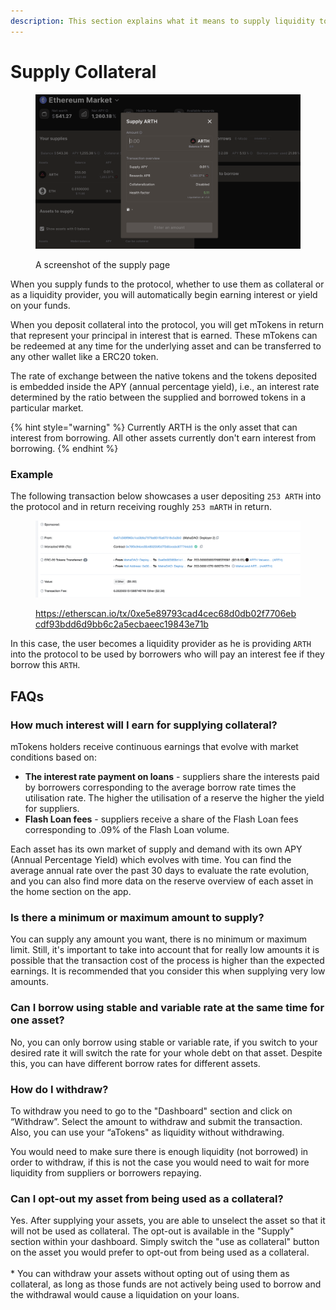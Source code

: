 ```yaml
---
description: This section explains what it means to supply liquidity to MahaLend
---
```


# Supply Collateral

<figure><img src="../.gitbook/assets/image (4).png" alt=""><figcaption><p>A screenshot of the supply page</p></figcaption></figure>

When you supply funds to the protocol, whether to use them as collateral or as a liquidity provider, you will automatically begin earning interest or yield on your funds.

When you deposit collateral into the protocol, you will get mTokens in return that represent your principal in interest that is earned. These mTokens can be redeemed at any time for the underlying asset and can be transferred to any other wallet like a ERC20 token.



The rate of exchange between the native tokens and the tokens deposited is embedded inside the APY (annual percentage yield), i.e., an interest rate determined by the ratio between the supplied and borrowed tokens in a particular market.

{% hint style="warning" %}
Currently ARTH is the only asset that can interest from borrowing. All other assets currently don't earn interest from borrowing.
{% endhint %}

### Example

The following transaction below showcases a user depositing `253 ARTH` into the protocol and in return receiving roughly `253 mARTH` in return.

<figure><img src="../.gitbook/assets/image (2).png" alt=""><figcaption><p><a href="https://etherscan.io/tx/0xe5e89793cad4cec68d0db02f7706ebcdf93bdd6d9bb6c2a5ecbaeec19843e71b">https://etherscan.io/tx/0xe5e89793cad4cec68d0db02f7706ebcdf93bdd6d9bb6c2a5ecbaeec19843e71b</a></p></figcaption></figure>

In this case, the user becomes a liquidity provider as he is providing `ARTH` into the protocol to be used by borrowers who will pay an interest fee if they borrow this `ARTH`.

## FAQs

### How much interest will I earn for supplying collateral?

mTokens holders receive continuous earnings that evolve with market conditions based on:

* **The interest rate payment on loans** - suppliers share the interests paid by borrowers corresponding to the average borrow rate times the utilisation rate. The higher the utilisation of a reserve the higher the yield for suppliers.&#x20;
* **Flash Loan fees** - suppliers receive a share of the Flash Loan fees corresponding to .09% of the Flash Loan volume.

Each asset has its own market of supply and demand with its own APY (Annual Percentage Yield) which evolves with time. You can find the average annual rate over the past 30 days to evaluate the rate evolution, and you can also find more data on the reserve overview of each asset in the home section on the app.

### Is there a minimum or maximum amount to supply?

You can supply any amount you want, there is no minimum or maximum limit. Still, it's important to take into account that for really low amounts it is possible that the transaction cost of the process is higher than the expected earnings. It is recommended that you consider this when supplying very low amounts.&#x20;

### Can I borrow using stable and variable rate at the same time for one asset?

No, you can only borrow using stable or variable rate, if you switch to your desired rate it will switch the rate for your whole debt on that asset. Despite this, you can have different borrow rates for different assets.

### How do I withdraw?

To withdraw you need to go to the "Dashboard" section and click on “Withdraw”. Select the amount to withdraw and submit the transaction. Also, you can use your “aTokens" as liquidity without withdrawing.

You would need to make sure there is enough liquidity (not borrowed) in order to withdraw, if this is not the case you would need to wait for more liquidity from suppliers or borrowers repaying.&#x20;

### Can I opt-out my asset from being used as a collateral?

Yes. After supplying your assets, you are able to unselect the asset so that it will not be used as collateral. The opt-out is available in the "Supply" section within your dashboard. Simply switch the "use as collateral" button on the asset you would prefer to opt-out from being used as a collateral. \
\
\* You can withdraw your assets without opting out of using them as collateral, as long as those funds are not actively being used to borrow and the withdrawal would cause a liquidation on your loans.
